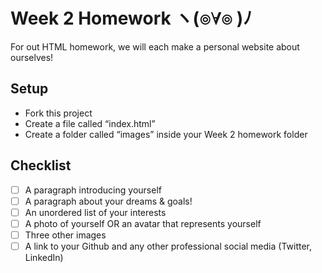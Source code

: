 # Week 2 Homework ヽ(๏∀๏ )ﾉ
For out HTML homework, we will each make a personal website about ourselves!

## Setup
- Fork this project
- Create a file called “index.html”
- Create a folder called “images” inside your Week 2 homework folder

## Checklist
- [ ] A paragraph introducing yourself
- [ ] A paragraph about your dreams & goals!
- [ ] An unordered list of your interests
- [ ] A photo of yourself OR an avatar that represents yourself
- [ ] Three other images
- [ ] A link to your Github and any other professional social media (Twitter, LinkedIn)
